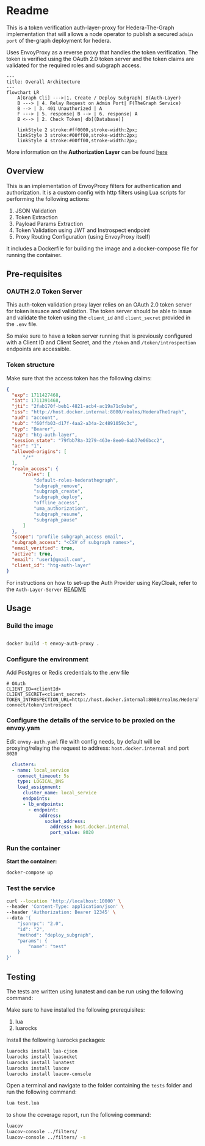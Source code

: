 # Readme

This is a token verification auth-layer-proxy for Hedera-The-Graph implementation that will allows a node operator to publish a secured `admin port` of the-graph deployment for hedera.

Uses EnvoyProxy as a reverse proxy that handles the token verification. The token is verified using the OAuth 2.0 token server and the token claims are validated for the required roles and subgraph access.

```mermaid
---
title: Overall Architecture
---
flowchart LR
    A[Graph Cli] --->|1. Create / Deploy Subgraph| B(Auth-Layer)
    B ---> | 4. Relay Request on Admin Port| F(TheGraph Service)
    B --> | 3. 401 Unauthorized | A
    F ---> | 5. response| B --> | 6. response| A
    B <--> | 2. Check Token| db[(Database)]
    
    linkStyle 2 stroke:#ff0000,stroke-width:2px;
    linkStyle 3 stroke:#00ff00,stroke-width:2px;
    linkStyle 4 stroke:#00ff00,stroke-width:2px;

```
More information on the **Authorization Layer** can be found [here](https://github.com/hashgraph/hedera-the-graph/blob/main/docs/design/auth-layer.md)

## Overview

This is an implementation of EnvoyProxy filters for authentication and authorization. It is a custom config with http filters using Lua scripts for performing the following actions: 

1. JSON Validation
2. Token Extraction
4. Payload Params Extraction
5. Token Validation using JWT and Instrospect endpoint
6. Proxy Routing Configuration (using EnvoyProxy itself)

it includes a Dockerfile for building the image and a docker-compose file for running the container.

## Pre-requisites

### OAUTH 2.0 Token Server
This auth-token validation proxy layer relies on an OAuth 2.0 token server for token issuace and validation. The token server should be able to issue and validate the token using the `client_id` and `client_secret` provided in the `.env` file.

So make sure to have a token server running that is previously configured with a Client ID and Client Secret, and the `/token` and `/token/introspection` endpoints are accessible.

### Token structure

Make sure that the access token has the following claims:
  
  ```json
  {
    "exp": 1711427468,
    "iat": 1711391468,
    "jti": "2fab170f-beb1-4821-acb4-ac19a71c9abe",
    "iss": "http://host.docker.internal:8080/realms/HederaTheGraph",
    "aud": "account",
    "sub": "f60ffb03-d17f-4aa2-a34a-2c4891059c3c",
    "typ": "Bearer",
    "azp": "htg-auth-layer",
    "session_state": "79fbb78a-3279-463e-8ee0-6ab37e06bcc2",
    "acr": "1",
    "allowed-origins": [
        "/*"
    ],
    "realm_access": {
        "roles": [
            "default-roles-hederathegraph",
            "subgraph_remove",
            "subgraph_create",
            "subgraph_deploy",
            "offline_access",
            "uma_authorization",
            "subgraph_resume",
            "subgraph_pause"
        ]
    },
    "scope": "profile subgraph_access email",
    "subgraph_access": "<CSV of subgraph names>",
    "email_verified": true,
    "active": true,
    "email": "user1@gmail.com",
    "client_id": "htg-auth-layer"
  }
  ```

For instructions on how to set-up the Auth Provider using KeyCloak, refer to the `Auth-Layer-Server` [README](link)

## Usage

### Build the image

```bash

docker build -t envoy-auth-proxy .

```

### Configure the environment

Add Postgres or Redis credentials to the .env file

```
# OAuth
CLIENT_ID=<clientId>
CLIENT_SECRET=<client_secret>
TOKEN_INTROSPECTION_URL=http://host.docker.internal:8080/realms/HederaTheGraph/protocol/openid-connect/token/introspect

```

### Configure the details of the service to be proxied on the envoy.yam
Edit `envoy-auth.yaml` file with config needs, by default will be proxying/relaying the request to address: `host.docker.internal` and port `8020`

```yaml
  clusters:
  - name: local_service
    connect_timeout: 5s
    type: LOGICAL_DNS
    load_assignment:
      cluster_name: local_service
      endpoints:
      - lb_endpoints:
        - endpoint:
            address:
              socket_address:
                address: host.docker.internal
                port_value: 8020
```


### Run the container


**Start the container:**

```bash
docker-compose up
```

### Test the service

```bash
curl --location 'http://localhost:10000' \
--header 'Content-Type: application/json' \
--header 'Authorization: Bearer 12345' \
--data '{
    "jsonrpc": "2.0",
    "id": "2",
    "method": "deploy_subgraph",
    "params": {
        "name": "test"
    }
}'
```


## Testing

The tests are written using lunatest and can be run using the following command:

Make sure to have installed the following prerequisites:
1. lua
2. luarocks

Install the following luarocks packages:

```bash
luarocks install lua-cjson
luarocks install luasocket
luarocks install lunatest
luarocks install luacov
luarocks install luacov-console
```

Open a terminal and navigate to the folder containing the `tests` folder and run the following command:

```bash
lua test.lua
```

to show the coverage report, run the following command:

```bash
luacov
luacov-console ../filters/ 
luacov-console ../filters/ -s
```